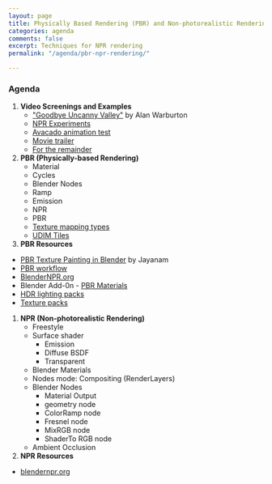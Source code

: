 ```yaml
---
layout: page
title: Physically Based Rendering (PBR) and Non-photorealistic Rendering (NPR)
categories: agenda
comments: false
excerpt: Techniques for NPR rendering
permalink: "/agenda/pbr-npr-rendering/"

---
```

### Agenda

1. **Video Screenings and Examples**
   * ["Goodbye Uncanny Valley"](https://vimeo.com/237568588) by Alan Warburton
   * [NPR Experiments](https://cgsociety.org/c/featured/yjge/npr-expreiments)
   * [Avacado animation test](https://vimeo.com/78060303)
   * [Movie trailer](https://vimeo.com/ondemand/ziegenortbytomaszpopakul/179433781)
   * [For the remainder](https://vimeo.com/36818561)
2. **PBR (Physically-based Rendering)**
   * Material
   * Cycles
   * Blender Nodes
   * Ramp
   * Emission
   * NPR
   * PBR
   * [Texture mapping types](http://wiki.polycount.com/wiki/Texture_types)
   * [UDIM Tiles](https://www.youtube.com/watch?v=LR3Y9R2wmdI)
3. **PBR Resources**

* [PBR Texture Painting in Blender](https://www.youtube.com/watch?v=svzKoq3vew0) by Jayanam
* [PBR workflow](https://www.youtube.com/watch?v=aH6XPsEmozk)
* [BlenderNPR.org](http://blendernpr.org/)
* Blender Add-0n - [PBR Materials](https://www.3d-wolf.com/products/materials.html)
* [HDR lighting packs](https://drive.google.com/drive/folders/1L6gc6B0RFNEZX780XSKj6GXMGo8vEkpY)
* [Texture packs](https://drive.google.com/drive/folders/1KNSg9RyWgwjGrfQLN6tP7jTXoGktmMTe)

1. **NPR (Non-photorealistic Rendering)**
   * Freestyle
   * Surface shader
     * Emission
     * Diffuse BSDF
     * Transparent
   * Blender Materials
   * Nodes mode: Compositing (RenderLayers)
   * Blender Nodes
     * Material Output
     * geometry node
     * ColorRamp node
     * Fresnel node
     * MixRGB node
     * ShaderTo RGB node
   * Ambient Occlusion
2. **NPR Resources**

* [blendernpr.org](http://blendernpr.org/)